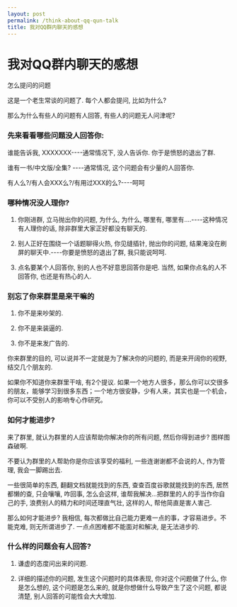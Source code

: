 ```yaml
---
layout: post
permalink: /think-about-qq-qun-talk
title: 我对QQ群内聊天的感想
---
```


# 我对QQ群内聊天的感想 #


怎么提问的问题

这是一个老生常谈的问题了. 每个人都会提问, 比如为什么?

那么为什么有些人的问题有人回答, 有些人的问题无人问津呢?

### 先来看看哪些问题没人回答你: ###

谁能告诉我, XXXXXXX----通常情况下, 没人告诉你. 你于是愤怒的退出了群.

谁有<XXX>一书/中文版/全集? ----通常情况, 这个问题会有少量的人回答你.

有人么?/有人会XXX么?/有用过XXX的么?----呵呵

### 哪种情况没人理你? ###

1. 你刚进群, 立马抛出你的问题, 为什么, 为什么, 哪里有, 哪里有....----这种情况有人理你的话, 除非群里大家正好都没有聊天的.

2. 别人正好在围绕一个话题聊得火热, 你见缝插针, 抛出你的问题, 结果淹没在刷屏的聊天中.----你要是愤怒的退出了群, 我只能说呵呵.

3. 点名要某个人回答你, 别的人也不好意思回答你是吧. 当然, 如果你点名的人不回答你, 也还是有热心的人.

### 别忘了你来群里是来干嘛的 ###

1. 你不是来吵架的.

2. 你不是来装逼的.

3. 你不是来发广告的.

你来群里的目的, 可以说并不一定就是为了解决你的问题的, 而是来开阔你的视野, 结交几个朋友的.

如果你不知道你来群里干啥, 有2个提议.  如果一个地方人很多，那么你可以交很多的朋友，能够学习到很多东西；一个地方很安静，少有人来，其实也是一个机会，你可以不受别人的影响专心作研究。

### 如何才能进步? ###

来了群里, 就认为群里的人应该帮助你解决你的所有问题, 然后你得到进步? 图样图森破啊.

不要认为群里的人帮助你是你应该享受的福利, 一些连谢谢都不会说的人, 作为管理, 我会一脚踢出去.

一些很简单的东西, 翻翻文档就能找到的东西, 查查百度谷歌就能找到的东西, 居然都懒的查, 只会嚷嚷, 咋回事, 怎么会这样, 谁帮我解决...把群里的人的手当作你自己的手, 浪费别人的精力和时间还理直气壮, 这样的人, 帮他简直是害人害己.

那么如何才能进步? 我相信, 每次都做比自己能力更难一点的事，才容易进步。不能克难, 则无所谓进步了. 一点点困难都不能面对和解决, 是无法进步的.

### 什么样的问题会有人回答? ###

1. 谦虚的态度问出来的问题.

2. 详细的描述你的问题, 发生这个问题时的具体表现, 你对这个问题做了什么, 你是怎么想的, 这个问题是怎么来的, 就是你想做什么导致产生了这个问题, 都说清楚, 别人回答的可能性会大大增加.